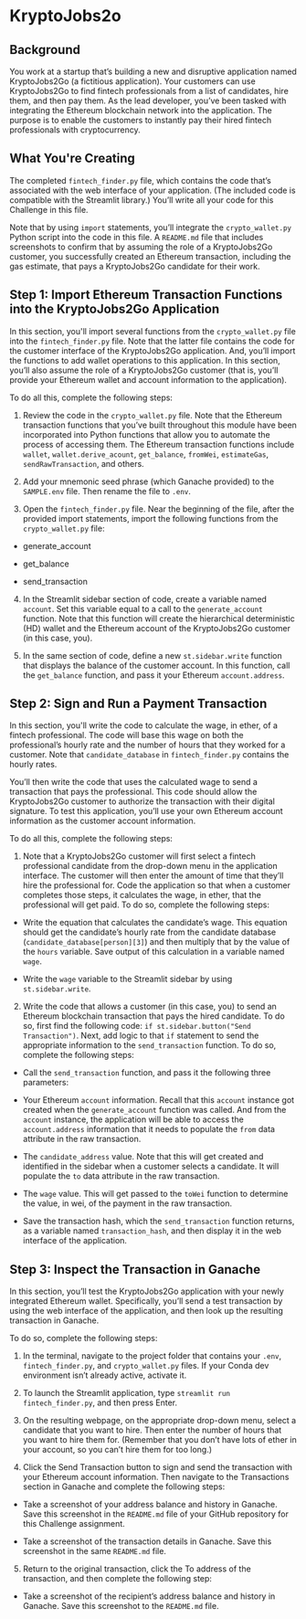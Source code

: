 # KryptoJobs2o

## Background
You work at a startup that’s building a new and disruptive application named KryptoJobs2Go (a fictitious application). Your customers can use KryptoJobs2Go to find fintech professionals from a list of candidates, hire them, and then pay them. As the lead developer, you’ve been tasked with integrating the Ethereum blockchain network into the application. The purpose is to enable the customers to instantly pay their hired fintech professionals with cryptocurrency.

## What You're Creating
The completed `fintech_finder.py` file, which contains the code that’s associated with the web interface of your application. (The included code is compatible with the Streamlit library.) You’ll write all your code for this Challenge in this file.

Note that by using `import` statements, you’ll integrate the `crypto_wallet.py` Python script into the code in this file.
A `README.md` file that includes screenshots to confirm that by assuming the role of a KryptoJobs2Go customer, you successfully created an Ethereum transaction, including the gas estimate, that pays a KryptoJobs2Go candidate for their work.


## Step 1: Import Ethereum Transaction Functions into the KryptoJobs2Go Application
In this section, you'll import several functions from the `crypto_wallet.py` file into the `fintech_finder.py` file. Note that the latter file contains the code for the customer interface of the KryptoJobs2Go application. And, you’ll import the functions to add wallet operations to this application. In this section, you’ll also assume the role of a KryptoJobs2Go customer (that is, you’ll provide your Ethereum wallet and account information to the application).

To do all this, complete the following steps:

 1) Review the code in the `crypto_wallet.py` file. Note that the Ethereum transaction functions that you’ve built throughout this module have been incorporated into Python functions that allow you to automate the process of accessing them. The Ethereum transaction functions include `wallet`, `wallet.derive_acount`, `get_balance`, `fromWei`, `estimateGas`, `sendRawTransaction`, and others.

2) Add your mnemonic seed phrase (which Ganache provided) to the `SAMPLE.env` file. Then rename the file to `.env`.

3) Open the `fintech_finder.py` file. Near the beginning of the file, after the provided import statements, import the following functions from the `crypto_wallet.py` file:

- generate_account

- get_balance

- send_transaction

4) In the Streamlit sidebar section of code, create a variable named `account`. Set this variable equal to a call to the `generate_account` function. Note that this function will create the hierarchical deterministic (HD) wallet and the Ethereum account of the KryptoJobs2Go customer (in this case, you).

5) In the same section of code, define a new `st.sidebar.write` function that displays the balance of the customer account. In this function, call the `get_balance` function, and pass it your Ethereum `account.address`.


## Step 2: Sign and Run a Payment Transaction
In this section, you'll write the code to calculate the wage, in ether, of a fintech professional. The code will base this wage on both the professional’s hourly rate and the number of hours that they worked for a customer. Note that `candidate_database` in `fintech_finder.py` contains the hourly rates.

You’ll then write the code that uses the calculated wage to send a transaction that pays the professional. This code should allow the KryptoJobs2Go customer to authorize the transaction with their digital signature. To test this application, you’ll use your own Ethereum account information as the customer account information.

To do all this, complete the following steps:

1) Note that a KryptoJobs2Go customer will first select a fintech professional candidate from the drop-down menu in the application interface. The customer will then enter the amount of time that they’ll hire the professional for. Code the application so that when a customer completes those steps, it calculates the wage, in ether, that the professional will get paid. To do so, complete the following steps:

- Write the equation that calculates the candidate’s wage. This equation should get the candidate’s hourly rate from the candidate database (`candidate_database[person][3]`) and then multiply that by the value of the `hours` variable. Save output of this calculation in a variable named `wage`.

- Write the `wage` variable to the Streamlit sidebar by using `st.sidebar.write`.

2) Write the code that allows a customer (in this case, you) to send an Ethereum blockchain transaction that pays the hired candidate. To do so, first find the following code: `if st.sidebar.button("Send Transaction")`. Next, add logic to that `if` statement to send the appropriate information to the `send_transaction` function. To do so, complete the following steps:

- Call the `send_transaction` function, and pass it the following three parameters:
  
- Your Ethereum `account` information. Recall that this `account` instance got created when the `generate_account` function was called. And from the `account` instance, the application will be able to access the `account.address` information that it needs to populate the `from` data attribute in the raw transaction.

- The `candidate_address` value. Note that this will get created and identified in the sidebar when a customer selects a candidate. It will populate the `to` data attribute in the raw transaction.

- The `wage` value. This will get passed to the `toWei` function to determine the value, in wei, of the payment in the raw transaction.

- Save the transaction hash, which the `send_transaction` function returns, as a variable named `transaction_hash`, and then display it in the web interface of the application.

## Step 3: Inspect the Transaction in Ganache
In this section, you’ll test the KryptoJobs2Go application with your newly integrated Ethereum wallet. Specifically, you’ll send a test transaction by using the web interface of the application, and then look up the resulting transaction in Ganache.

To do so, complete the following steps:

1) In the terminal, navigate to the project folder that contains your `.env`, `fintech_finder.py`, and `crypto_wallet.py` files. If your Conda dev environment isn’t already active, activate it.

2) To launch the Streamlit application, type `streamlit run fintech_finder.py`, and then press Enter.

3) On the resulting webpage, on the appropriate drop-down menu, select a candidate that you want to hire. Then enter the number of hours that you want to hire them for. (Remember that you don’t have lots of ether in your account, so you can’t hire them for too long.)

4) Click the Send Transaction button to sign and send the transaction with your Ethereum account information. Then navigate to the Transactions section in Ganache and complete the following steps:

- Take a screenshot of your address balance and history in Ganache. Save this screenshot in the `README.md` file of your GitHub repository for this Challenge assignment.

- Take a screenshot of the transaction details in Ganache. Save this screenshot in the same `README.md` file.

5) Return to the original transaction, click the To address of the transaction, and then complete the following step:

- Take a screenshot of the recipient’s address balance and history in Ganache. Save this screenshot to the `README.md` file.
